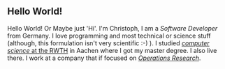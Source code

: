## Hello World!

Hello World! Or Maybe just 'Hi'. I'm Christoph, I am a *Software Developer* from Germany. I love programming and most technical or science stuff (although, this formulation isn't very scientific :-) ). I studied [*computer science* at the RWTH](http://www.informatik.rwth-aachen.de/) in Aachen where I got my master degree. I also live there. I work at a company that if focused on *[Operations Research](https://en.wikipedia.org/wiki/Operations_research)*.
